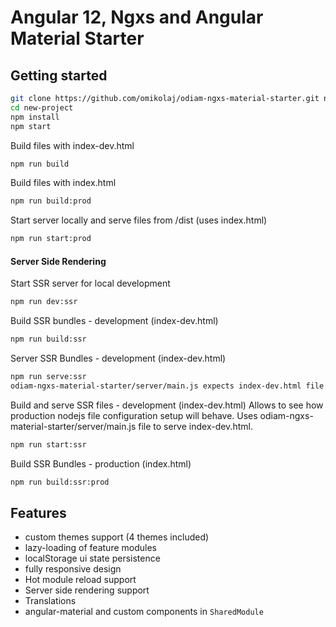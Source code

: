 # Angular 12, Ngxs and Angular Material Starter

## Getting started

```bash
git clone https://github.com/omikolaj/odiam-ngxs-material-starter.git new-project
cd new-project
npm install
npm start
```

Build files with index-dev.html
```bash
npm run build
```

Build files with index.html
```bash
npm run build:prod
```

Start server locally and serve files from /dist (uses index.html)
```bash
npm run start:prod
```

#### Server Side Rendering

Start SSR server for local development
```bash
npm run dev:ssr
```

Build SSR bundles - development (index-dev.html)
```bash
npm run build:ssr
```

Server SSR Bundles - development (index-dev.html)
```bash
npm run serve:ssr
odiam-ngxs-material-starter/server/main.js expects index-dev.html file (does not work when static files were generated using build:ssr:prod)
```

Build and serve SSR files - development (index-dev.html)
Allows to see how production nodejs file configuration setup will behave. Uses odiam-ngxs-material-starter/server/main.js file to serve index-dev.html.
```bash
npm run start:ssr
```

Build SSR Bundles - production (index.html)
```bash
npm run build:ssr:prod
```

## Features

- custom themes support (4 themes included)
- lazy-loading of feature modules
- localStorage ui state persistence
- fully responsive design
- Hot module reload support
- Server side rendering support
- Translations
- angular-material and custom components in `SharedModule`
